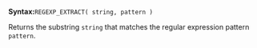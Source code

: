 **Syntax:**`REGEXP_EXTRACT( string, pattern )`

Returns the substring `string` that matches the regular expression pattern `pattern`.